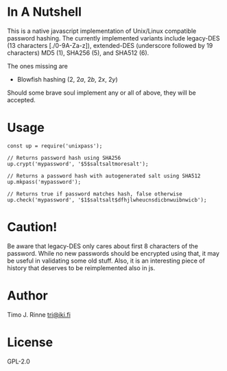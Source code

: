 In A Nutshell
=============

This is a native javascript implementation of Unix/Linux compatible
password hashing. The currently implemented variants include
legacy-DES (13 characters [./0-9A-Za-z]), extended-DES (underscore
followed by 19 characters) MD5 ($1$), SHA256 ($5$), and SHA512 ($6$).

The ones missing are
  - Blowfish hashing ($2$, $2a$, $2b$, $2x$, $2y$)

Should some brave soul implement any or all of above, they will be accepted.

Usage
=====

```
const up = require('unixpass');

// Returns password hash using SHA256
up.crypt('mypassword', '$5$saltsaltmoresalt');

// Returns a password hash with autogenerated salt using SHA512
up.mkpass('mypassword');

// Returns true if password matches hash, false otherwise
up.check('mypassword', '$1$saltsalt$dfhjlwheucnsdicbnwuibnwicb');

```

Caution!
========

Be aware that legacy-DES only cares about first 8 characters of the
password. While no new passwords should be encrypted using that, it
may be useful in validating some old stuff. Also, it is an interesting
piece of history that deserves to be reimplemented also in js.


Author
======

Timo J. Rinne <tri@iki.fi>


License
=======

GPL-2.0
